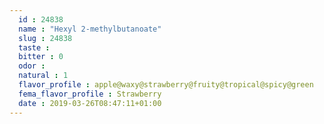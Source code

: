 ```yaml
---
  id : 24838
  name : "Hexyl 2-methylbutanoate"
  slug : 24838
  taste : 
  bitter : 0
  odor : 
  natural : 1
  flavor_profile : apple@waxy@strawberry@fruity@tropical@spicy@green
  fema_flavor_profile : Strawberry
  date : 2019-03-26T08:47:11+01:00
---
```



